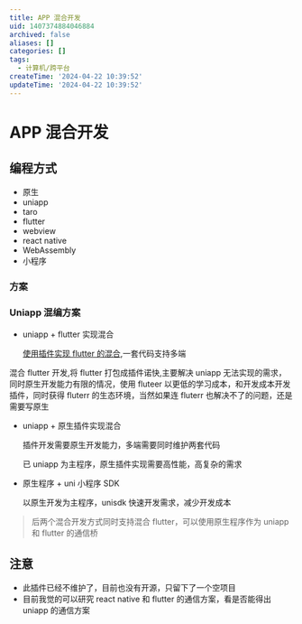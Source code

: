 ```yaml
---
title: APP 混合开发
uid: 1407374884046884
archived: false
aliases: []
categories: []
tags:
  - 计算机/跨平台
createTime: '2024-04-22 10:39:52'
updateTime: '2024-04-22 10:39:52'
---
```


# APP 混合开发

## 编程方式

- 原生
- uniapp
- taro
- flutter
- webview
- react native
- WebAssembly
- 小程序

### 方案

### Uniapp 混编方案

- uniapp + flutter 实现混合

  [使用插件实现 flutter 的混合](https://ext.dcloud.net.cn/plugin?id=4302#detail),一套代码支持多端

 混合 flutter 开发,将 flutter 打包成插件诺快,主要解决 uniapp 无法实现的需求，同时原生开发能力有限的情况，使用 fluteer 以更低的学习成本，和开发成本开发插件，同时获得 fluterr 的生态环境，当然如果连 fluterr 也解决不了的问题，还是需要写原生

- uniapp + 原生插件实现混合

  插件开发需要原生开发能力，多端需要同时维护两套代码

  已 uniapp 为主程序，原生插件实现需要高性能，高复杂的需求

- 原生程序 + uni 小程序 SDK

  以原生开发为主程序，unisdk 快速开发需求，减少开发成本

> 后两个混合开发方式同时支持混合 flutter，可以使用原生程序作为 uniapp 和 flutter 的通信桥

## 注意

- 此插件已经不维护了，目前也没有开源，只留下了一个空项目
- 目前我觉的可以研究 react native 和 flutter 的通信方案，看是否能得出 uniapp 的通信方案
